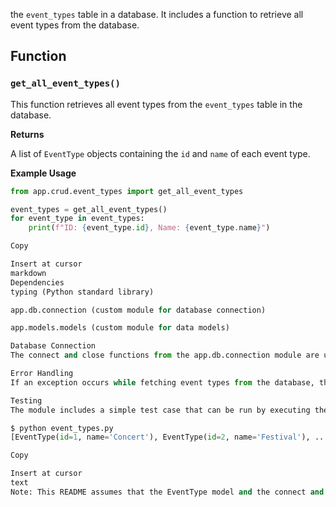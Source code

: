 the `event_types` table in a database. It includes a function to retrieve all event types from the database.

## Function

### `get_all_event_types()`

This function retrieves all event types from the `event_types` table in the database.

**Returns**

A list of `EventType` objects containing the `id` and `name` of each event type.

**Example Usage**

```python
from app.crud.event_types import get_all_event_types

event_types = get_all_event_types()
for event_type in event_types:
    print(f"ID: {event_type.id}, Name: {event_type.name}")

Copy

Insert at cursor
markdown
Dependencies
typing (Python standard library)

app.db.connection (custom module for database connection)

app.models.models (custom module for data models)

Database Connection
The connect and close functions from the app.db.connection module are used to establish and close the database connection, respectively.

Error Handling
If an exception occurs while fetching event types from the database, the function will print an error message and return an empty list.

Testing
The module includes a simple test case that can be run by executing the script directly. It will print the list of retrieved EventType objects.

$ python event_types.py
[EventType(id=1, name='Concert'), EventType(id=2, name='Festival'), ...]

Copy

Insert at cursor
text
Note: This README assumes that the EventType model and the connect and close functions from the app.db.connection module are implemented correctly.
